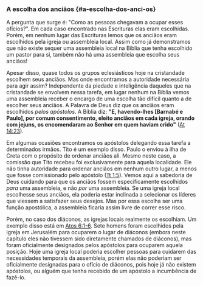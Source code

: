 ### A escolha dos anciãos {#a-escolha-dos-anci-os}

A pergunta que surge é: &quot;Como as pessoas chegavam a ocupar esses ofícios?&quot;. Em cada caso encontrado nas Escrituras elas eram escolhidas. Porém, em nenhum lugar das Escrituras lemos que os anciãos eram escolhidos pela igreja ou assembleia local. Assim como já demonstramos que não existe sequer uma assembleia local na Bíblia que tenha escolhido um pastor para si, também não há uma assembleia que escolha seus anciãos!

Apesar disso, quase todos os grupos eclesiásticos hoje na cristandade escolhem seus anciãos. Mas onde encontramos a autoridade necessária para agir assim? Independente da piedade e inteligência daqueles que na cristandade se envolvem nessa tarefa, em lugar nenhum na Bíblia vemos uma assembleia receber o encargo de uma escolha tão difícil quanto a de escolher seus anciãos. A Palavra de Deus diz que os anciãos eram escolhidos _pelos apóstolos_. A Bíblia diz: **&quot;E, havendo-lhes [Barnabé e Paulo], por comum consentimento, eleito anciãos em cada igreja, orando com jejuns, os encomendaram ao Senhor em quem haviam crido&quot;** ([At 14:23](http://bibliaonline.com.br/acf/atos/14/23)).

Em algumas ocasiões encontramos os apóstolos delegando essa tarefa a determinados irmãos. Tito é um exemplo disso. Paulo o enviou à ilha de Creta com o propósito de ordenar anciãos ali. Mesmo neste caso, a comissão que Tito recebeu foi exclusivamente para aquela localidade. Ele não tinha autoridade para ordenar anciãos em nenhum outro lugar, a menos que fosse comissionado pelo apóstolo ([Tt 1:5](http://bibliaonline.com.br/acf/tt/1/5)). Vemos aqui a sabedoria de Deus cuidando para que os anciãos fossem especificamente escolhidos _para_ uma assembleia, e não _por_ uma assembleia. Se uma igreja local escolhesse seus anciãos, ela poderia estar inclinada a selecionar os líderes que viessem a satisfazer seus desejos. Mas por essa escolha ser uma função apostólica, a assembleia ficaria assim livre de correr esse risco.

Porém, no caso dos diáconos, as igrejas locais realmente os escolhiam. Um exemplo disso está em [Atos 6:1-6](http://bibliaonline.com.br/acf/atos/6/1-6). Sete homens foram escolhidos pela igreja em Jerusalém para ocuparem o lugar de diáconos (embora neste capítulo eles não tivessem sido diretamente chamados de diáconos), mas foram oficialmente designados pelos apóstolos para ocuparem aquela posição. Hoje uma igreja local poderia escolher pessoas para cuidarem das necessidades temporais da assembleia, porém elas não poderiam ser oficialmente designadas para o ofício de diáconos, pois hoje já não existem apóstolos, ou alguém que tenha recebido de um apóstolo a incumbência de fazê-lo.